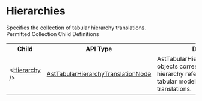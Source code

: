 # Hierarchies

<div class="LanguageSummary"><div class ="SummaryItem">Specifies the collection of tabular hierarchy translations.</div></div><div class="SchemaBindingGroup"><div class="SchemaBindingGroupHeader">Permitted Collection Child Definitions</div><table id="SchemaBindingList" class="SchemaBindingList"><tbody><tr><th class="SchemaBindingNameColumnHeader">Child</th><th class="SchemaBindingTypeColumnHeader">API Type</th><th class="SchemaBindingSummaryColumnHeader">Description</th></tr><tr class="cd0"><td class="SchemaBindingName"><span class="punc">&lt;</span><a href=Varigence.Languages.Biml.Tabular.AstTabularHierarchyTranslationNode.html">Hierarchy</a><span class="punc"> /&gt;</span></td><td class="SchemaBindingType"><a href="../api-reference/Varigence.Languages.Biml.Tabular.AstTabularHierarchyTranslationNode.html">AstTabularHierarchyTranslationNode</a></td><td class="SchemaBindingSummary">AstTabularHierarchyTranslationNode objects correspond directly to hierarchy reference objects in tabular model json code for translations.</td></tr></tbody></table></div>